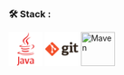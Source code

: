 ### 🛠️ Stack :

<div>
  <img src="https://github.com/devicons/devicon/blob/master/icons/java/java-plain-wordmark.svg" title="Java" **alt="Java" width="60" height="60"/>
  <img src="https://github.com/devicons/devicon/blob/master/icons/git/git-original-wordmark.svg" title="Git" **alt="Git" width="60" height="60"/>
  <img src="https://encrypted-tbn0.gstatic.com/images?q=tbn:ANd9GcSDly3aBidr0p3ve5jYINf42dSFnsPthVUrpqi_vivMZjPYX5PSiuCFRP7WDn5V6yTA9Hk&usqp=CAU" title="Maven" **alt="Maven" width="60" height="60"/>
  
  
</div>

<!---
Elrik379/Elrik379 is a ✨ special ✨ repository because its `README.md` (this file) appears on your GitHub profile.
You can click the Preview link to take a look at your changes.
--->
